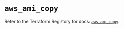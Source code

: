 # `aws_ami_copy`

Refer to the Terraform Registory for docs: [`aws_ami_copy`](https://registry.terraform.io/providers/hashicorp/aws/5.20.0/docs/resources/ami_copy).
